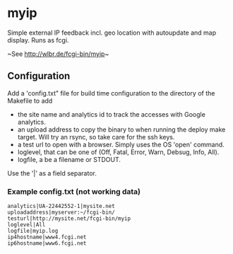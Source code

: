# myip

Simple external IP feedback incl. geo location with autoupdate and map display. Runs as fcgi.

~See <http://wlbr.de/fcgi-bin/myip>~

## Configuration

Add a 'config.txt" file for build time configuration to the directory of the Makefile to add

- the site name and analytics id to track the accesses with Google analytics.
- an upload address to copy the binary to when running the deploy make target. Will try an rsync, so take care for the ssh keys.
- a test url to open with a browser. Simply uses the OS 'open' command.
- loglevel, that can be one of (Off, Fatal, Error, Warn, Debsug, Info, All).
- logfile, a  be a filename or STDOUT.

Use the '|' as a field separator.

### Example config.txt (not working data)

    analytics|UA-22442552-1|mysite.net
    uploadaddress|myserver:~/fcgi-bin/
    testurl|http://mysite.net/fcgi-bin/myip
    loglevel|All
    logfile|myip.log
    ip4hostname|www4.fcgi.net
    ip6hostname|www6.fcgi.net

